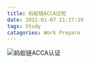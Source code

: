 ```yaml
---
title: 蚂蚁链ACCA过啦
date: 2022-01-07 21:27:19
tags: Study
catagories: Work Prepare
---
```


![蚂蚁链ACCA认证](https://luochengyu.oss-cn-beijing.aliyuncs.com/img/微信图片_20220404212741.jpg)
